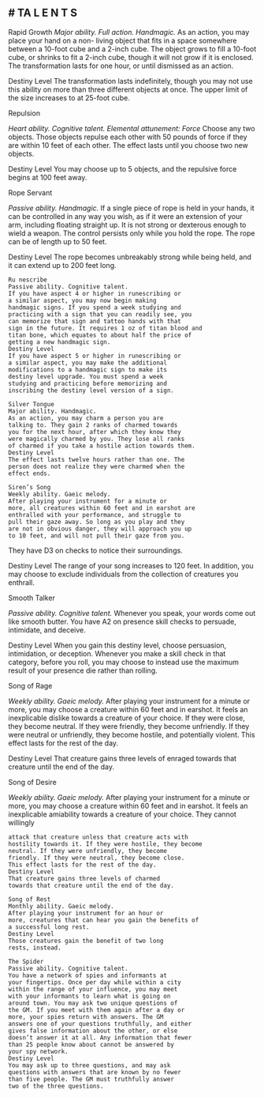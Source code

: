 ## # TA L E N T S

Rapid Growth
_Major ability. Full action. Handmagic._
As an action, you may place your hand on a non-
living object that fits in a space somewhere between
a 10-foot cube and a 2-inch cube. The object grows
to fill a 10-foot cube, or shrinks to fit a 2-inch cube,
though it will not grow if it is enclosed. The
transformation lasts for one hour, or until dismissed
as an action.

Destiny Level
The transformation lasts indefinitely, though you
may not use this ability on more than three different
objects at once. The upper limit of the size increases
to at 25-foot cube.

Repulsion

_Heart ability. Cognitive talent. Elemental attunement: Force_
Choose any two objects. Those objects repulse
each other with 50 pounds of force if they are within
10 feet of each other. The effect lasts until you
choose two new objects.

Destiny Level
You may choose up to 5 objects, and the
repulsive force begins at 100 feet away.

Rope Servant

_Passive ability. Handmagic._
If a single piece of rope is held in your hands, it
can be controlled in any way you wish, as if it were
an extension of your arm, including floating straight
up. It is not strong or dexterous enough to wield a
weapon. The control persists only while you hold the
rope. The rope can be of length up to 50 feet.

Destiny Level
The rope becomes unbreakably strong while
being held, and it can extend up to 200 feet long.

```
Ru nescribe
Passive ability. Cognitive talent.
If you have aspect 4 or higher in runescribing or
a similar aspect, you may now begin making
handmagic signs. If you spend a week studying and
practicing with a sign that you can readily see, you
can memorize that sign and tattoo hands with that
sign in the future. It requires 1 oz of titan blood and
titan bone, which equates to about half the price of
getting a new handmagic sign.
Destiny Level
If you have aspect 5 or higher in runescribing or
a similar aspect, you may make the additional
modifications to a handmagic sign to make its
destiny level upgrade. You must spend a week
studying and practicing before memorizing and
inscribing the destiny level version of a sign.
```

```
Silver Tongue
Major ability. Handmagic.
As an action, you may charm a person you are
talking to. They gain 2 ranks of charmed towards
you for the next hour, after which they know they
were magically charmed by you. They lose all ranks
of charmed if you take a hostile action towards them.
Destiny Level
The effect lasts twelve hours rather than one. The
person does not realize they were charmed when the
effect ends.
```

```
Siren’s Song
Weekly ability. Gaeic melody.
After playing your instrument for a minute or
more, all creatures within 60 feet and in earshot are
enthralled with your performance, and struggle to
pull their gaze away. So long as you play and they
are not in obvious danger, they will approach you up
to 10 feet, and will not pull their gaze from you.
```

They have D3 on checks to notice their
surroundings.

Destiny Level
The range of your song increases to 120 feet. In
addition, you may choose to exclude individuals
from the collection of creatures you enthrall.

Smooth Talker

_Passive ability. Cognitive talent._
Whenever you speak, your words come out like
smooth butter. You have A2 on presence skill checks
to persuade, intimidate, and deceive.

Destiny Level
When you gain this destiny level, choose
persuasion, intimidation, or deception. Whenever
you make a skill check in that category, before you
roll, you may choose to instead use the maximum
result of your presence die rather than rolling.

Song of Rage

_Weekly ability. Gaeic melody._
After playing your instrument for a minute or
more, you may choose a creature within 60 feet and
in earshot. It feels an inexplicable dislike towards a
creature of your choice. If they were close, they
become neutral. If they were friendly, they become
unfriendly. If they were neutral or unfriendly, they
become hostile, and potentially violent. This effect
lasts for the rest of the day.

Destiny Level
That creature gains three levels of enraged
towards that creature until the end of the day.

Song of Desire

_Weekly ability. Gaeic melody._
After playing your instrument for a minute or
more, you may choose a creature within 60 feet and
in earshot. It feels an inexplicable amiability towards
a creature of your choice. They cannot willingly

```
attack that creature unless that creature acts with
hostility towards it. If they were hostile, they become
neutral. If they were unfriendly, they become
friendly. If they were neutral, they become close.
This effect lasts for the rest of the day.
Destiny Level
That creature gains three levels of charmed
towards that creature until the end of the day.
```

```
Song of Rest
Monthly ability. Gaeic melody.
After playing your instrument for an hour or
more, creatures that can hear you gain the benefits of
a successful long rest.
Destiny Level
Those creatures gain the benefit of two long
rests, instead.
```

```
The Spider
Passive ability. Cognitive talent.
You have a network of spies and informants at
your fingertips. Once per day while within a city
within the range of your influence, you may meet
with your informants to learn what is going on
around town. You may ask two unique questions of
the GM. If you meet with them again after a day or
more, your spies return with answers. The GM
answers one of your questions truthfully, and either
gives false information about the other, or else
doesn’t answer it at all. Any information that fewer
than 25 people know about cannot be answered by
your spy network.
Destiny Level
You may ask up to three questions, and may ask
questions with answers that are known by no fewer
than five people. The GM must truthfully answer
two of the three questions.
```
